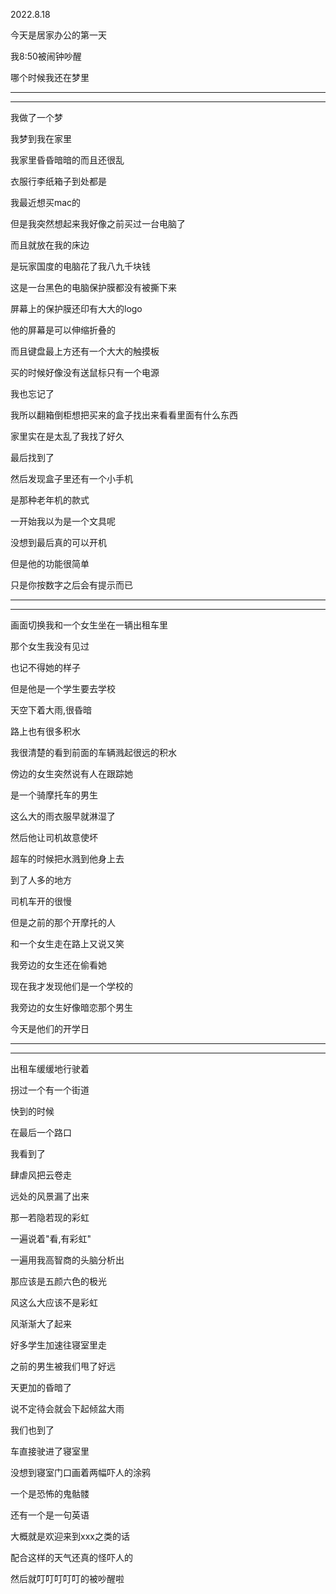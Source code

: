 2022.8.18

今天是居家办公的第一天

我8:50被闹钟吵醒

哪个时候我还在梦里

-------

---------

我做了一个梦

我梦到我在家里

我家里昏昏暗暗的而且还很乱

衣服行李纸箱子到处都是

我最近想买mac的

但是我突然想起来我好像之前买过一台电脑了

而且就放在我的床边

是玩家国度的电脑花了我八九千块钱

这是一台黑色的电脑保护膜都没有被撕下来

屏幕上的保护膜还印有大大的logo

他的屏幕是可以伸缩折叠的

而且键盘最上方还有一个大大的触摸板

买的时候好像没有送鼠标只有一个电源

我也忘记了

我所以翻箱倒柜想把买来的盒子找出来看看里面有什么东西

家里实在是太乱了我找了好久

最后找到了

然后发现盒子里还有一个小手机

是那种老年机的款式

一开始我以为是一个文具呢

没想到最后真的可以开机

但是他的功能很简单

只是你按数字之后会有提示而已

--------

----------

画面切换我和一个女生坐在一辆出租车里

那个女生我没有见过

也记不得她的样子

但是他是一个学生要去学校

天空下着大雨,很昏暗

路上也有很多积水

我很清楚的看到前面的车辆溅起很远的积水

傍边的女生突然说有人在跟踪她

是一个骑摩托车的男生

这么大的雨衣服早就淋湿了

然后他让司机故意使坏

超车的时候把水溅到他身上去

到了人多的地方

司机车开的很慢

但是之前的那个开摩托的人

和一个女生走在路上又说又笑

我旁边的女生还在偷看她

现在我才发现他们是一个学校的

我旁边的女生好像暗恋那个男生

今天是他们的开学日

-----

--------

出租车缓缓地行驶着

拐过一个有一个街道

快到的时候

在最后一个路口

我看到了

肆虐风把云卷走

远处的风景漏了出来

那一若隐若现的彩虹

一遍说着"看,有彩虹"

一遍用我高智商的头脑分析出

那应该是五颜六色的极光

风这么大应该不是彩虹

风渐渐大了起来

好多学生加速往寝室里走

之前的男生被我们甩了好远

天更加的昏暗了

说不定待会就会下起倾盆大雨

我们也到了

车直接驶进了寝室里

没想到寝室门口画着两幅吓人的涂鸦

一个是恐怖的鬼骷髅

还有一个是一句英语

大概就是欢迎来到xxx之类的话

配合这样的天气还真的怪吓人的

然后就叮叮叮叮叮的被吵醒啦

